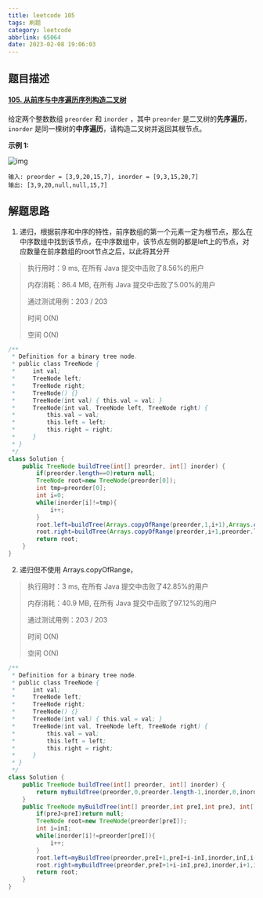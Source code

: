```yaml
---
title: leetcode 105
tags: 刷题
category: leetcode
abbrlink: 65064
date: 2023-02-08 19:06:03
---
```


## 题目描述

#### [105. 从前序与中序遍历序列构造二叉树](https://leetcode.cn/problems/construct-binary-tree-from-preorder-and-inorder-traversal/)



给定两个整数数组 `preorder` 和 `inorder` ，其中 `preorder` 是二叉树的**先序遍历**， `inorder` 是同一棵树的**中序遍历**，请构造二叉树并返回其根节点。

 

**示例 1:**

![img](https://cdn.jsdelivr.net/gh/Kong-PR/Typora-picture@latest/img/tree.jpg)

```
输入: preorder = [3,9,20,15,7], inorder = [9,3,15,20,7]
输出: [3,9,20,null,null,15,7]
```



## 解题思路

1. 递归，根据前序和中序的特性，前序数组的第一个元素一定为根节点，那么在中序数组中找到该节点，在中序数组中，该节点左侧的都是left上的节点，对应数量在前序数组的root节点之后，以此将其分开

> 执行用时：9 ms, 在所有 Java 提交中击败了8.56%的用户
>
> 内存消耗：86.4 MB, 在所有 Java 提交中击败了5.00%的用户
>
> 通过测试用例：203 / 203
>
> 时间 O(N)
>
> 空间 O(N)

```java
/**
 * Definition for a binary tree node.
 * public class TreeNode {
 *     int val;
 *     TreeNode left;
 *     TreeNode right;
 *     TreeNode() {}
 *     TreeNode(int val) { this.val = val; }
 *     TreeNode(int val, TreeNode left, TreeNode right) {
 *         this.val = val;
 *         this.left = left;
 *         this.right = right;
 *     }
 * }
 */
class Solution {
    public TreeNode buildTree(int[] preorder, int[] inorder) {
        if(preorder.length==0)return null;
        TreeNode root=new TreeNode(preorder[0]);
        int tmp=preorder[0];
        int i=0;
        while(inorder[i]!=tmp){
            i++;
        }
        root.left=buildTree(Arrays.copyOfRange(preorder,1,i+1),Arrays.copyOfRange(inorder,0,i));
        root.right=buildTree(Arrays.copyOfRange(preorder,i+1,preorder.length),Arrays.copyOfRange(inorder,i+1,inorder.length));
        return root;
    }
}
```

2. 递归但不使用 Arrays.copyOfRange，

> 执行用时：3 ms, 在所有 Java 提交中击败了42.85%的用户
>
> 内存消耗：40.9 MB, 在所有 Java 提交中击败了97.12%的用户
>
> 通过测试用例：203 / 203
>
> 时间 O(N)
>
> 空间 O(N)

```java
/**
 * Definition for a binary tree node.
 * public class TreeNode {
 *     int val;
 *     TreeNode left;
 *     TreeNode right;
 *     TreeNode() {}
 *     TreeNode(int val) { this.val = val; }
 *     TreeNode(int val, TreeNode left, TreeNode right) {
 *         this.val = val;
 *         this.left = left;
 *         this.right = right;
 *     }
 * }
 */
class Solution {
    public TreeNode buildTree(int[] preorder, int[] inorder) {
        return myBuildTree(preorder,0,preorder.length-1,inorder,0,inorder.length-1);
    }
    public TreeNode myBuildTree(int[] preorder,int preI,int preJ, int[] inorder,int inI,int inJ){
        if(preJ<preI)return null;
        TreeNode root=new TreeNode(preorder[preI]);
        int i=inI;
        while(inorder[i]!=preorder[preI]){
            i++;
        }
        root.left=myBuildTree(preorder,preI+1,preI+i-inI,inorder,inI,i-1);
        root.right=myBuildTree(preorder,preI+1+i-inI,preJ,inorder,i+1,inJ );
        return root;
    }
}
```

